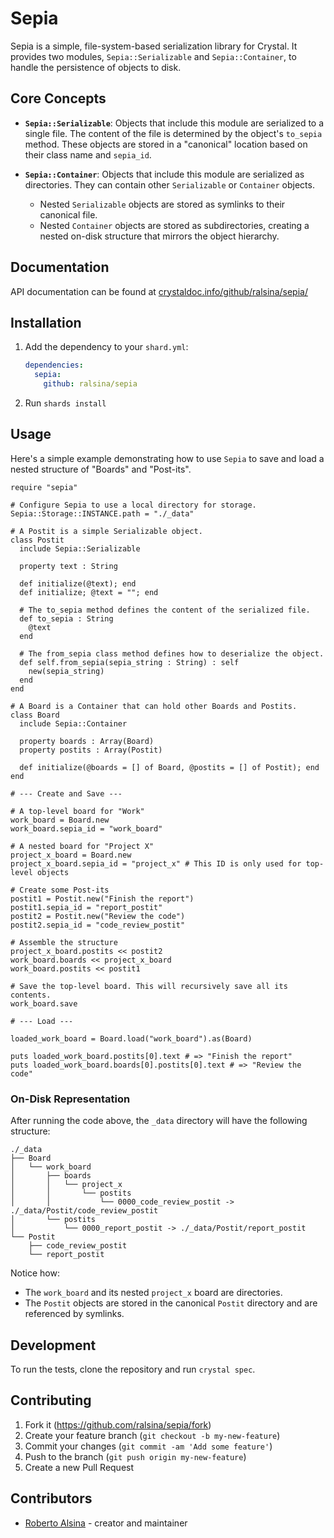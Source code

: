 # Sepia

Sepia is a simple, file-system-based serialization library for Crystal. It provides two modules, `Sepia::Serializable` and `Sepia::Container`, to handle the persistence of objects to disk.

## Core Concepts

- **`Sepia::Serializable`**: Objects that include this module are serialized to a single file. The content of the file is determined by the object's `to_sepia` method. These objects are stored in a "canonical" location based on their class name and `sepia_id`.

- **`Sepia::Container`**: Objects that include this module are serialized as directories. They can contain other `Serializable` or `Container` objects.
  - Nested `Serializable` objects are stored as symlinks to their canonical file.
  - Nested `Container` objects are stored as subdirectories, creating a nested on-disk structure that mirrors the object hierarchy.

## Documentation

API documentation can be found at [crystaldoc.info/github/ralsina/sepia/](https://crystaldoc.info/github/ralsina/sepia/)

## Installation

1. Add the dependency to your `shard.yml`:

   ```yaml
   dependencies:
     sepia:
       github: ralsina/sepia
   ```

2. Run `shards install`

## Usage

Here's a simple example demonstrating how to use `Sepia` to save and load a nested structure of "Boards" and "Post-its".

```crystal
require "sepia"

# Configure Sepia to use a local directory for storage.
Sepia::Storage::INSTANCE.path = "./_data"

# A Postit is a simple Serializable object.
class Postit
  include Sepia::Serializable

  property text : String

  def initialize(@text); end
  def initialize; @text = ""; end

  # The to_sepia method defines the content of the serialized file.
  def to_sepia : String
    @text
  end

  # The from_sepia class method defines how to deserialize the object.
  def self.from_sepia(sepia_string : String) : self
    new(sepia_string)
  end
end

# A Board is a Container that can hold other Boards and Postits.
class Board
  include Sepia::Container

  property boards : Array(Board)
  property postits : Array(Postit)

  def initialize(@boards = [] of Board, @postits = [] of Postit); end
end

# --- Create and Save ---

# A top-level board for "Work"
work_board = Board.new
work_board.sepia_id = "work_board"

# A nested board for "Project X"
project_x_board = Board.new
project_x_board.sepia_id = "project_x" # This ID is only used for top-level objects

# Create some Post-its
postit1 = Postit.new("Finish the report")
postit1.sepia_id = "report_postit"
postit2 = Postit.new("Review the code")
postit2.sepia_id = "code_review_postit"

# Assemble the structure
project_x_board.postits << postit2
work_board.boards << project_x_board
work_board.postits << postit1

# Save the top-level board. This will recursively save all its contents.
work_board.save

# --- Load ---

loaded_work_board = Board.load("work_board").as(Board)

puts loaded_work_board.postits[0].text # => "Finish the report"
puts loaded_work_board.boards[0].postits[0].text # => "Review the code"
```

### On-Disk Representation

After running the code above, the `_data` directory will have the following structure:

```
./_data
├── Board
│   └── work_board
│       ├── boards
│       │   └── project_x
│       │       └── postits
│       │           └── 0000_code_review_postit -> ./_data/Postit/code_review_postit
│       └── postits
│           └── 0000_report_postit -> ./_data/Postit/report_postit
└── Postit
    ├── code_review_postit
    └── report_postit
```

Notice how:
- The `work_board` and its nested `project_x` board are directories.
- The `Postit` objects are stored in the canonical `Postit` directory and are referenced by symlinks.

## Development

To run the tests, clone the repository and run `crystal spec`.

## Contributing

1. Fork it (<https://github.com/ralsina/sepia/fork>)
2. Create your feature branch (`git checkout -b my-new-feature`)
3. Commit your changes (`git commit -am 'Add some feature'`)
4. Push to the branch (`git push origin my-new-feature`)
5. Create a new Pull Request

## Contributors

- [Roberto Alsina](https://github.com/ralsina) - creator and maintainer
